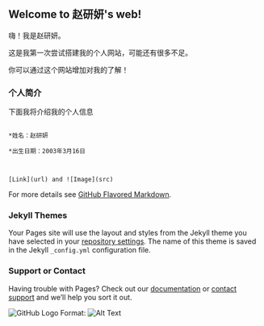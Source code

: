## Welcome to 赵研妍's web!


嗨！我是赵研妍。

这是我第一次尝试搭建我的个人网站，可能还有很多不足。

你可以通过这个网站增加对我的了解！

### 个人简介

下面我将介绍我的个人信息

```个人简介

*姓名：赵研妍

*出生日期：2003年3月16日



[Link](url) and ![Image](src)
```

For more details see [GitHub Flavored Markdown](https://guides.github.com/features/mastering-markdown/).

### Jekyll Themes

Your Pages site will use the layout and styles from the Jekyll theme you have selected in your [repository settings](https://github.com/yanyanzhao316/yanyanzhao316.github.io/settings/pages). The name of this theme is saved in the Jekyll `_config.yml` configuration file.

### Support or Contact

Having trouble with Pages? Check out our [documentation](https://docs.github.com/categories/github-pages-basics/) or [contact support](https://support.github.com/contact) and we’ll help you sort it out.

![GitHub Logo](/images/logo.png)
Format: ![Alt Text](url)
